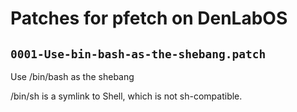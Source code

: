 # Patches for pfetch on DenLabOS

## `0001-Use-bin-bash-as-the-shebang.patch`

Use /bin/bash as the shebang

/bin/sh is a symlink to Shell, which is not sh-compatible.


